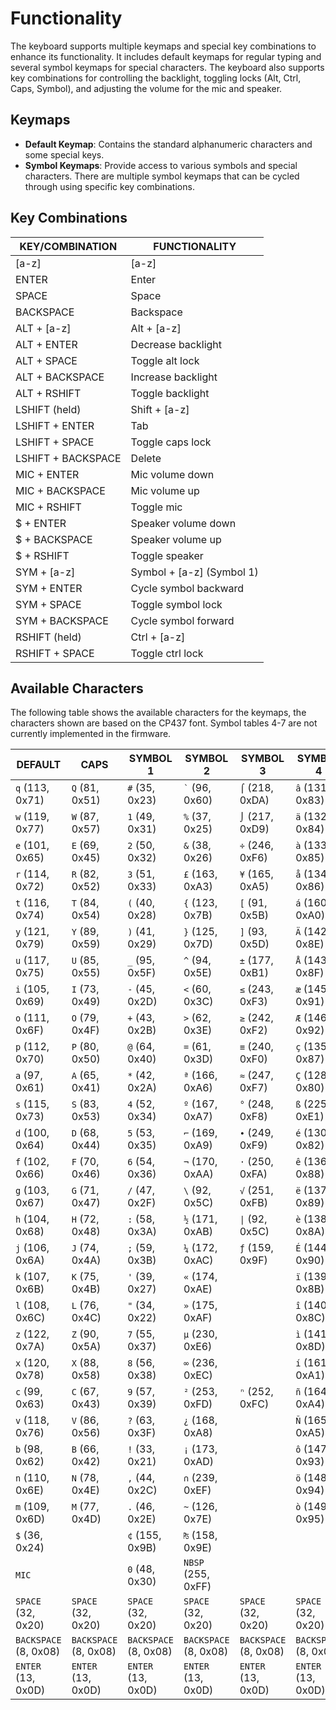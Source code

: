 # Functionality

The keyboard supports multiple keymaps and special key combinations to enhance its functionality. It includes default keymaps for regular typing and several symbol keymaps for special characters. The keyboard also supports key combinations for controlling the backlight, toggling locks (Alt, Ctrl, Caps, Symbol), and adjusting the volume for the mic and speaker.

## Keymaps

- **Default Keymap**: Contains the standard alphanumeric characters and some special keys.
- **Symbol Keymaps**: Provide access to various symbols and special characters. There are multiple symbol keymaps that can be cycled through using specific key combinations.

## Key Combinations

| KEY/COMBINATION      | FUNCTIONALITY             |
|----------------------|---------------------------|
| [a-z]                | [a-z]                     |
| ENTER                | Enter                     |
| SPACE                | Space                     |
| BACKSPACE            | Backspace                 |
| ALT + [a-z]          | Alt + [a-z]               |
| ALT + ENTER          | Decrease backlight        |
| ALT + SPACE          | Toggle alt lock           |
| ALT + BACKSPACE      | Increase backlight        |
| ALT + RSHIFT         | Toggle backlight          |
| LSHIFT (held)        | Shift + [a-z]             |
| LSHIFT + ENTER       | Tab                       |
| LSHIFT + SPACE       | Toggle caps lock          |
| LSHIFT + BACKSPACE   | Delete                    |
| MIC + ENTER          | Mic volume down           |
| MIC + BACKSPACE      | Mic volume up             |
| MIC + RSHIFT         | Toggle mic                |
| $ + ENTER            | Speaker volume down       |
| $ + BACKSPACE        | Speaker volume up         |
| $ + RSHIFT           | Toggle speaker            |
| SYM + [a-z]          | Symbol + [a-z] (Symbol 1) |
| SYM + ENTER          | Cycle symbol backward     |
| SYM + SPACE          | Toggle symbol lock        |
| SYM + BACKSPACE      | Cycle symbol forward      |
| RSHIFT (held)        | Ctrl + [a-z]              |
| RSHIFT + SPACE       | Toggle ctrl lock          |

## Available Characters

The following table shows the available characters for the keymaps, the characters shown are based on the CP437 font. Symbol tables 4-7 are not currently implemented in the firmware.

| DEFAULT               | CAPS                  | SYMBOL 1              | SYMBOL 2              | SYMBOL 3              | SYMBOL 4              | SYMBOL 5              | SYMBOL 6              | SYMBOL 7              |
|-----------------------|-----------------------|-----------------------|-----------------------|-----------------------|-----------------------|-----------------------|-----------------------|-----------------------|
| `q` (113, 0x71)       | `Q` (81, 0x51)        | `#` (35, 0x23)        | `` ` `` (96, 0x60)    | `⌠` (218, 0xDA)       | `â` (131, 0x83)       | `Ö` (153, 0x99)       | `│` (179, 0xB3)       | `╬` (206, 0xCE)       |
| `w` (119, 0x77)       | `W` (87, 0x57)        | `1` (49, 0x31)        | `%` (37, 0x25)        | `⌡` (217, 0xD9)       | `ä` (132, 0x84)       | `ó` (162, 0xA2)       | `┤` (180, 0xB4)       | `╧` (207, 0xCF)       |
| `e` (101, 0x65)       | `E` (69, 0x45)        | `2` (50, 0x32)        | `&` (38, 0x26)        | `÷` (246, 0xF6)       | `à` (133, 0x85)       | `ü` (129, 0x81)       | `╡` (181, 0xB5)       | `╨` (208, 0xD0)       |
| `r` (114, 0x72)       | `R` (82, 0x52)        | `3` (51, 0x33)        | `£` (163, 0xA3)       | `¥` (165, 0xA5)       | `å` (134, 0x86)       | `û` (150, 0x96)       | `╢` (182, 0xB6)       | `╤` (209, 0xD1)       |
| `t` (116, 0x74)       | `T` (84, 0x54)        | `(` (40, 0x28)        | `{` (123, 0x7B)       | `[` (91, 0x5B)        | `á` (160, 0xA0)       | `ù` (151, 0x97)       | `╖` (183, 0xB7)       | `╥` (210, 0xD2)       |
| `y` (121, 0x79)       | `Y` (89, 0x59)        | `)` (41, 0x29)        | `}` (125, 0x7D)       | `]` (93, 0x5D)        | `Ä` (142, 0x8E)       | `Ü` (154, 0x9A)       | `╕` (184, 0xB8)       | `╙` (211, 0xD3)       |
| `u` (117, 0x75)       | `U` (85, 0x55)        | `_` (95, 0x5F)        | `^` (94, 0x5E)        | `±` (177, 0xB1)       | `Å` (143, 0x8F)       | `ú` (163, 0xA3)       | `╣` (185, 0xB9)       | `╘` (212, 0xD4)       |
| `i` (105, 0x69)       | `I` (73, 0x49)        | `-` (45, 0x2D)        | `<` (60, 0x3C)        | `≤` (243, 0xF3)       | `æ` (145, 0x91)       | `ÿ` (152, 0x98)       | `║` (186, 0xBA)       | `╒` (213, 0xD5)       |
| `o` (111, 0x6F)       | `O` (79, 0x4F)        | `+` (43, 0x2B)        | `>` (62, 0x3E)        | `≥` (242, 0xF2)       | `Æ` (146, 0x92)       | `α` (224, 0xE0)       | `╗` (187, 0xBB)       | `╓` (214, 0xD6)       |
| `p` (112, 0x70)       | `P` (80, 0x50)        | `@` (64, 0x40)        | `=` (61, 0x3D)        | `≡` (240, 0xF0)       | `ç` (135, 0x87)       | `Γ` (226, 0xE2)       | `╝` (188, 0xBC)       | `╫` (215, 0xD7)       |
| `a` (97, 0x61)        | `A` (65, 0x41)        | `*` (42, 0x2A)        | `ª` (166, 0xA6)       | `≈` (247, 0xF7)       | `Ç` (128, 0x80)       | `π` (227, 0xE3)       | `╜` (189, 0xBD)       | `╪` (216, 0xD8)       |
| `s` (115, 0x73)       | `S` (83, 0x53)        | `4` (52, 0x34)        | `º` (167, 0xA7)       | `°` (248, 0xF8)       | `ß` (225, 0xE1)       | `Σ` (228, 0xE4)       | `╛` (190, 0xBE)       | `┘` (217, 0xD9)       |
| `d` (100, 0x64)       | `D` (68, 0x44)        | `5` (53, 0x35)        | `⌐` (169, 0xA9)       | `∙` (249, 0xF9)       | `é` (130, 0x82)       | `σ` (229, 0xE5)       | `┐` (191, 0xBF)       | `┌` (218, 0xDA)       |
| `f` (102, 0x66)       | `F` (70, 0x46)        | `6` (54, 0x36)        | `¬` (170, 0xAA)       | `·` (250, 0xFA)       | `ê` (136, 0x88)       | `τ` (231, 0xE7)       | `└` (192, 0xC0)       | `█` (219, 0xDB)       |
| `g` (103, 0x67)       | `G` (71, 0x47)        | `/` (47, 0x2F)        | `\` (92, 0x5C)        | `√` (251, 0xFB)       | `ë` (137, 0x89)       | `Φ` (232, 0xE8)       | `┴` (193, 0xC1)       | `▄` (220, 0xDC)       |
| `h` (104, 0x68)       | `H` (72, 0x48)        | `:` (58, 0x3A)        | `½` (171, 0xAB)       | `\|` (92, 0x5C)       | `è` (138, 0x8A)       | `Θ` (233, 0xE9)       | `┬` (194, 0xC2)       | `▌` (221, 0xDD)       |
| `j` (106, 0x6A)       | `J` (74, 0x4A)        | `;` (59, 0x3B)        | `¼` (172, 0xAC)       | `ƒ` (159, 0x9F)       | `É` (144, 0x90)       | `Ω` (234, 0xEA)       | `├` (195, 0xC3)       | `▐` (222, 0xDE)       |
| `k` (107, 0x6B)       | `K` (75, 0x4B)        | `'` (39, 0x27)        | `«` (174, 0xAE)       |                       | `ï` (139, 0x8B)       | `δ` (235, 0xEB)       | `─` (196, 0xC4)       | `▀` (223, 0xDF)       |
| `l` (108, 0x6C)       | `L` (76, 0x4C)        | `"` (34, 0x22)        | `»` (175, 0xAF)       |                       | `î` (140, 0x8C)       | `φ` (237, 0xED)       | `┼` (197, 0xC5)       | `■` (254, 0xFE)       |
| `z` (122, 0x7A)       | `Z` (90, 0x5A)        | `7` (55, 0x37)        | `µ` (230, 0xE6)       |                       | `ì` (141, 0x8D)       | `ε` (238, 0xEE)       | `╞` (198, 0xC6)       | `░` (176, 0xB0)       |
| `x` (120, 0x78)       | `X` (88, 0x58)        | `8` (56, 0x38)        | `∞` (236, 0xEC)       |                       | `í` (161, 0xA1)       |                       | `╟` (199, 0xC7)       | `▒` (177, 0xB1)       |
| `c` (99, 0x63)        | `C` (67, 0x43)        | `9` (57, 0x39)        | `²` (253, 0xFD)       | `ⁿ` (252, 0xFC)       | `ñ` (164, 0xA4)       |                       | `╚` (200, 0xC8)       | `▓` (178, 0xB2)       |
| `v` (118, 0x76)       | `V` (86, 0x56)        | `?` (63, 0x3F)        | `¿` (168, 0xA8)       |                       | `Ñ` (165, 0xA5)       |                       | `╔` (201, 0xC9)       |                       |
| `b` (98, 0x62)        | `B` (66, 0x42)        | `!` (33, 0x21)        | `¡` (173, 0xAD)       |                       | `ô` (147, 0x93)       |                       | `╩` (202, 0xCA)       |                       |
| `n` (110, 0x6E)       | `N` (78, 0x4E)        | `,` (44, 0x2C)        | `∩` (239, 0xEF)       |                       | `ö` (148, 0x94)       |                       | `╦` (203, 0xCB)       |                       |
| `m` (109, 0x6D)       | `M` (77, 0x4D)        | `.` (46, 0x2E)        | `~` (126, 0x7E)       |                       | `ò` (149, 0x95)       |                       | `╠` (204, 0xCC)       |                       |
| `$` (36, 0x24)        |                       | `¢` (155, 0x9B)       | `₧` (158, 0x9E)       |                       |                       |                       | `═` (205, 0xCD)       |                       |
| `MIC`                 |                       | `0` (48, 0x30)        | `NBSP` (255, 0xFF)    |                       |                       |                       |                       |                       |
| `SPACE` (32, 0x20)    | `SPACE` (32, 0x20)    | `SPACE` (32, 0x20)    | `SPACE` (32, 0x20)    | `SPACE` (32, 0x20)    | `SPACE` (32, 0x20)    | `SPACE` (32, 0x20)    | `SPACE` (32, 0x20)    | `SPACE` (32, 0x20)    |
| `BACKSPACE` (8, 0x08) | `BACKSPACE` (8, 0x08) | `BACKSPACE` (8, 0x08) | `BACKSPACE` (8, 0x08) | `BACKSPACE` (8, 0x08) | `BACKSPACE` (8, 0x08) | `BACKSPACE` (8, 0x08) | `BACKSPACE` (8, 0x08) | `BACKSPACE` (8, 0x08) |
| `ENTER` (13, 0x0D)    | `ENTER` (13, 0x0D)    | `ENTER` (13, 0x0D)    | `ENTER` (13, 0x0D)    | `ENTER` (13, 0x0D)    | `ENTER` (13, 0x0D)    | `ENTER` (13, 0x0D)    | `ENTER` (13, 0x0D)    | `ENTER` (13, 0x0D)    |

